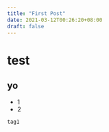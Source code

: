 ```yaml
---
title: "First Post"
date: 2021-03-12T00:26:20+08:00
draft: false
---
```


# test

yo
---
- 1
- 2

`tag1`